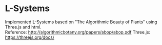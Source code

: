 # L-Systems
Implemented L-Systems based on "The Algorithmic Beauty of Plants" using Three.js and html.  
Reference: http://algorithmicbotany.org/papers/abop/abop.pdf 
Three.js: https://threejs.org/docs/
